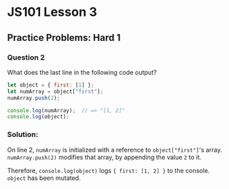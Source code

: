 # JS101 Lesson 3
## Practice Problems: Hard 1
### Question 2

What does the last line in the following code output?

```js
let object = { first: [1] };
let numArray = object["first"];
numArray.push(2);

console.log(numArray);  // => "[1, 2]"
console.log(object);
```

### Solution:
On line 2, `numArray` is initialized with a reference to `object["first"]`'s
array. `numArray.push(2)` modifies that array, by appending the value `2` to it.

Therefore, `console.log(object)` logs `{ first: [1, 2] }` to the console.
`object` has been mutated.